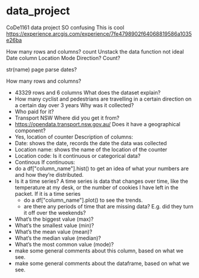 # data_project

CoDe1161 data project
SO confusing
This is cool
https://experience.arcgis.com/experience/7fe4798902f64068819586a1035e26ba

How many rows and columns?
count
Unstack the data function not ideal
Date column
Location
Mode
Direction?
Count?

str(name) page
parse dates?

How many rows and columns?

- 43329 rows and 6 columns
  What does the dataset explain?
- How many cyclist and pedestrians are travelling in a certain direction on a certain day over 3 years
  Why was it collected?
- Who paid for it?
- Transport NSW
  Where did you get it from?
- https://opendata.transport.nsw.gov.au/
  Does it have a geographical component?
- Yes, location of counter
  Description of columns:
- Date: shows the date, records the date the data was collected
- Location name: shows the name of the location of the counter
- Location code:
  Is it continuous or categorical data?
- Continous
  If continuous:
- do a df["column_name"].hist() to get an idea of what your numbers are and how they’re distributed.
- Is it a time series? A time series is data that changes over time, like the temperature at my desk, or the number of cookies I have left in the packet. If it is a time series
  - do a df["column_name"].plot() to see the trends.
  - are there any periods of time that are missing data? E.g. did they turn it off over the weekends?
- What’s the biggest value (max)?
- What’s the smallest value (min)?
- What’s the mean value (mean)?
- What’s the median value (median)?
- What’s the most common value (mode)?
- make some general comments about this column, based on what we see.
- make some general comments about the dataframe, based on what we see.
